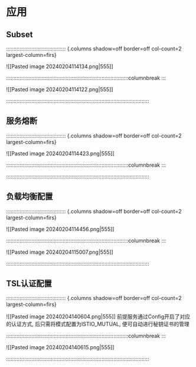 # 应用

## Subset

:::::::::::::::::::::::::::::::::::::::: {.columns shadow=off border=off col-count=2 largest-column=firs}

![[Pasted image 20240204114134.png|555]]

::::::::::::::::::::::::::::::::::::::::::::::::::::::::::::::::::::::::::::::::::columnbreak
:::

![[Pasted image 20240204114122.png|555]]

::::::::::::::::::::::::::::::::::::::::::::::::::::::::::::::::::::::::::::::::::::::::::::::::

## 服务熔断

:::::::::::::::::::::::::::::::::::::::: {.columns shadow=off border=off col-count=2 largest-column=firs}

![[Pasted image 20240204114423.png|555]]

::::::::::::::::::::::::::::::::::::::::::::::::::::::::::::::::::::::::::::::::::columnbreak
:::



::::::::::::::::::::::::::::::::::::::::::::::::::::::::::::::::::::::::::::::::::::::::::::::::

## 负载均衡配置

:::::::::::::::::::::::::::::::::::::::: {.columns shadow=off border=off col-count=2 largest-column=firs}

![[Pasted image 20240204114456.png|555]]

::::::::::::::::::::::::::::::::::::::::::::::::::::::::::::::::::::::::::::::::::columnbreak
:::

![[Pasted image 20240204115007.png|555]]

::::::::::::::::::::::::::::::::::::::::::::::::::::::::::::::::::::::::::::::::::::::::::::::::

## TSL认证配置

:::::::::::::::::::::::::::::::::::::::: {.columns shadow=off border=off col-count=2 largest-column=firs}

![[Pasted image 20240204140604.png|555]]
前提服务通过Config开启了对应的认证方式, 后只需将模式配置为ISTIO_MUTUAL, 便可自动进行秘钥证书的管理

::::::::::::::::::::::::::::::::::::::::::::::::::::::::::::::::::::::::::::::::::columnbreak
:::

![[Pasted image 20240204140615.png|555]]

::::::::::::::::::::::::::::::::::::::::::::::::::::::::::::::::::::::::::::::::::::::::::::::::

## 